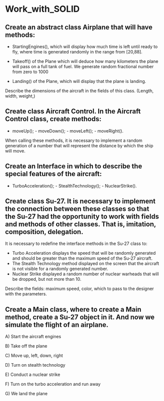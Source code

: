 # Work_with_SOLID

## Create an abstract class Airplane that will have methods:

- StartingEngines(), which will display how much time is left until ready to fly, where time is generated randomly in the range from [20,88].

- Takeoff() of the Plane which will deduce how many kilometers the plane will pass on a full tank of fuel. We generate random fractional number from zero to 1000

- Landing() of the Plane, which will display that the plane is landing.

Describe the dimensions of the aircraft in the fields of this class. (Length, width, weight,)

## Create class Aircraft Control. In the Aircraft Control class, create methods:

- moveUp(); - moveDown(); - moveLeft(); - moveRight().

When calling these methods, it is necessary to implement a random generation of a number that will represent the distance by which the ship will move.

## Create an Interface in which to describe the special features of the aircraft:

- TurboAcceleration(); - StealthTechnology(); - NuclearStrike().

## Create class Su-27. It is necessary to implement the connection between these classes so that the Su-27 had the opportunity to work with fields and methods of other classes. That is, imitation, composition, delegation.

It is necessary to redefine the interface methods in the Su-27 class to:

- Turbo Acceleration displays the speed that will be randomly generated and should be greater than the maximum speed of the Su-27 aircraft.
- The Stealth Technology method displayed on the screen that the aircraft is not visible for a randomly generated number.
- Nuclear Strike displayed a random number of nuclear warheads that will be dropped, but not more than 10.

Describe the fields: maximum speed, color, which to pass to the designer with the parameters.

## Create a Main class, where to create a Main method, create a Su-27 object in it. And now we simulate the flight of an airplane.

A) Start the aircraft engines

B) Take off the plane

C) Move up, left, down, right

D) Turn on stealth technology

E) Conduct a nuclear strike

F) Turn on the turbo acceleration and run away

G) We land the plane
